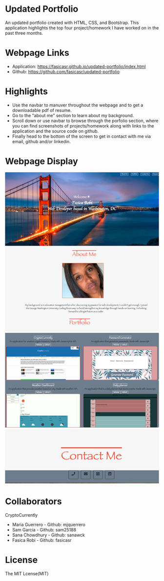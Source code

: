 # Updated Portfolio

An updated portfolio created with HTML, CSS, and Bootstrap. This application highlights the top four project/homework I have worked on in the past three months. 

# Webpage Links

* Application: https://fasicasr.github.io/updated-portfolio/index.html
* Github: https://github.com/fasicasr/updated-portfolio

# Highlights 

* Use the navbar to manuver throughout the webpage and to get a downloadable pdf of resume.
* Go to the "about me" section to learn about my background.
* Scroll down or use navbar to browse through the porfolio section, where you can find screenshots of projects/homework along with links to the application and the source code on github. 
* Finally head to the bottom of the screen to get in contact with me via email, github and/or linkedin.

# Webpage Display 

![Intro](./images/intro.png)
![About Me](./images/about.png)
![Portfolio](./images/work.png)
![Contact Me](./images/contact.png)



# Collaborators

CryptoCurrently 
* Maria Guerrero - Github: mjquerrero
* Sam Garcia - Github: sam25188
* Sana Chowdhury - Github: sanawck
* Fasica Robi - Github: fasicasr

# License

The MIT Lcense(MIT)
